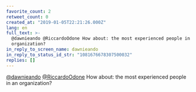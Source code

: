 ```yaml
---
favorite_count: 2
retweet_count: 0
created_at: "2019-01-05T22:21:26.000Z"
lang: en
full_text: >-
  @dawnieando @RiccardoOdone How about: the most experienced people in an
  organization?
in_reply_to_screen_name: dawnieando
in_reply_to_status_id_str: "1081676678307500032"
replies: []
---
```


[@dawnieando](https://twitter.com/dawnieando)
[@RiccardoOdone](https://twitter.com/RiccardoOdone) How about: the most
experienced people in an organization?
